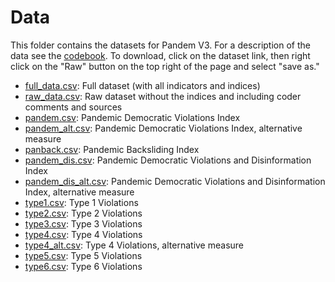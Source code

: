 # Data

This folder contains the datasets for Pandem V3. For a description of the data see the [codebook](https://github.com/vdeminstitute/pandem/tree/master/codebook). To download, click on the dataset link, then right click on the "Raw" button on the top right of the page and select "save as."


- [full_data.csv](https://github.com/vdeminstitute/pandem/blob/master/csv_files/full_data_V3.csv): Full dataset (with all indicators and indices)
- [raw_data.csv](https://github.com/vdeminstitute/pandem/blob/master/csv_files/full_data_V3.csv): Raw dataset without the indices and including coder comments and sources
- [pandem.csv](https://github.com/vdeminstitute/pandem/blob/master/csv_files/pandem_V3.csv): Pandemic Democratic Violations Index
- [pandem_alt.csv](https://github.com/vdeminstitute/pandem/blob/master/csv_files/pandem_V3.csv): Pandemic Democratic Violations Index, alternative measure
- [panback.csv](https://github.com/vdeminstitute/pandem/blob/master/csv_files/full_data_V3.csv): Pandemic Backsliding Index
- [pandem_dis.csv](https://github.com/vdeminstitute/pandem/blob/master/csv_files/pdem_dis_V3.csv): Pandemic Democratic Violations and Disinformation Index
- [pandem_dis_alt.csv](https://github.com/vdeminstitute/pandem/blob/master/csv_files/pdem_dis_alt_V3.csv): Pandemic Democratic Violations and Disinformation Index, alternative measure
- [type1.csv](https://github.com/vdeminstitute/pandem/blob/master/csv_files/type1.csv): Type 1 Violations
- [type2.csv](https://github.com/vdeminstitute/pandem/blob/master/csv_files/type2.csv): Type 2 Violations
- [type3.csv](https://github.com/vdeminstitute/pandem/blob/master/csv_files/type2.csv): Type 3 Violations
- [type4.csv](https://github.com/vdeminstitute/pandem/blob/master/csv_files/type2.csv): Type 4 Violations
- [type4_alt.csv](https://github.com/vdeminstitute/pandem/blob/master/csv_files/type2.csv): Type 4 Violations, alternative measure
- [type5.csv](https://github.com/vdeminstitute/pandem/blob/master/csv_files/type2.csv): Type 5 Violations
- [type6.csv](https://github.com/vdeminstitute/pandem/blob/master/csv_files/type2.csv): Type 6 Violations
